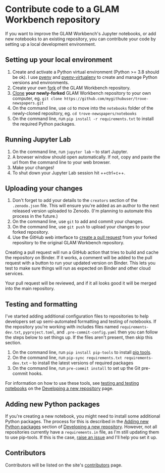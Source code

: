 # Contribute code to a GLAM Workbench repository

If you want to improve the GLAM Workbench's Jupyter notebooks, or add new notebooks to an existing repository, you can contribute your code by setting up a local development environment.

## Setting up your local environment

1. Create and activate a Python virtual environment (Python >= 3.8 should be ok). I use [pyenv](https://github.com/pyenv/pyenv) and [pyenv-virtualenv](https://github.com/pyenv/pyenv-virtualenv) to create and manage Python versions and environments.
2. Create your own [fork](https://docs.github.com/en/get-started/quickstart/fork-a-repo) of the GLAM Workbench repository.
3. [Clone](https://docs.github.com/en/repositories/creating-and-managing-repositories/cloning-a-repository) **your newly-forked** GLAM Workbench repository to your own computer, eg. `git clone https://github.com/mygithubuser/trove-newspapers.git`
4. On the command line, use `cd` to move into the `notebooks` folder of the newly-cloned repository, eg. `cd trove-newspapers/notebooks`
5. On the command line, run `pip install -r requirements.txt` to install the required Python packages.

## Running Jupyter Lab

1. On the command line, run `jupyter lab` – to start Jupyter.
2. A browser window should open automatically. If not, copy and paste the url from the command line to your web browser.
3. Make your changes!
4. To shut down your Jupyter Lab session hit ++ctrl+c++.

## Uploading your changes

1. Don't forget to add your  details to the `creators` section of the `.zenodo.json` file. This will ensure you're added as an author to the next released version uploaded to Zenodo. (I'm planning to automate this process in the future.)
2. On the command line, use `git` to add and commit your changes.
3. On the command line, use `git push` to upload your changes to your forked repository.
4. Use the GitHub web interface to [create a pull request](https://docs.github.com/en/pull-requests/collaborating-with-pull-requests/proposing-changes-to-your-work-with-pull-requests/creating-a-pull-request-from-a-fork) from your forked repository to the original GLAM Workbench repository.

Creating a pull request will run a GitHub action that tries to build and cache the repository on Binder. If it works, a comment will be added to the pull request with a button to run your updated version on Binder. This lets you test to make sure things will run as expected on Binder and other cloud services.

Your pull request will be reviewed, and if it all looks good it will be merged into the main repository.

## Testing and formatting

I've started adding additional configuration files to repositories to help developers set up semi-automated formatting and testing of notebooks. If the repository you're working with includes files named `requirements-dev.txt`, `pyproject.toml`, and `.pre-commit-config.yaml` then you can follow the steps below to set things up. If the files aren't present, then skip this section.

1. On the command line, run `pip install pip-tools` to install [pip tools](https://github.com/jazzband/pip-tools).
1. On the command line, run `pip-sync requirements.txt requirements-dev.txt` – to install the latest versions of required packages
2. On the command line, run `pre-commit install` to set up the Git pre-commit hooks.

For information on how to use these tools, see [testing and testing notebooks](developing-repositories.md/#testing-and-formatting-notebooks) on the [Developing a new repository](developing-repositories.md) page.

## Adding new Python packages

If you're creating a new notebook, you might need to install some additional Python packages. The process for this is described in the [Adding new Python packages](developing-repositories.md/#adding-new-python-packages) section of [Developing a new repository](developing-repositories.md). However, not all repositories currently have a `requirements.in` file, as I'm still updating them to use pip-tools. If this is the case, [raise an issue](https://github.com/GLAM-Workbench/glam-workbench.github.io/issues) and I'll help you set it up.

## Contributors

Contributors will be listed on the site's [contributors](../contributors.md) page.